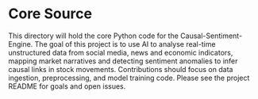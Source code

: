 # Core Source

This directory will hold the core Python code for the Causal-Sentiment-Engine. The goal of this project is to use AI to analyse real-time unstructured data from social media, news and economic indicators, mapping market narratives and detecting sentiment anomalies to infer causal links in stock movements. Contributions should focus on data ingestion, preprocessing, and model training code. Please see the project README for goals and open issues.
